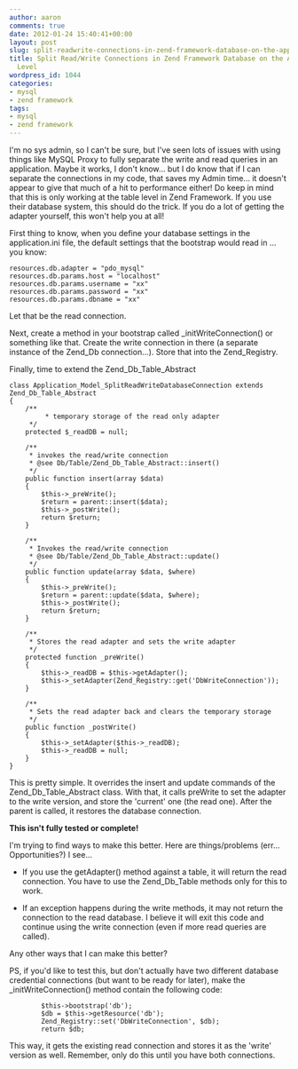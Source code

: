 ```yaml
---
author: aaron
comments: true
date: 2012-01-24 15:40:41+00:00
layout: post
slug: split-readwrite-connections-in-zend-framework-database-on-the-application-level
title: Split Read/Write Connections in Zend Framework Database on the Application
  Level
wordpress_id: 1044
categories:
- mysql
- zend framework
tags:
- mysql
- zend framework
---
```


I'm no sys admin, so I can't be sure, but I've seen lots of issues with using things like MySQL Proxy to fully separate the write and read queries in an application.  Maybe it works, I don't know... but I do know that if I can separate the connections in my code, that saves my Admin time... it doesn't appear to give that much of a hit to performance either!  Do keep in mind that this is only working at the table level in Zend Framework.  If you use their database system, this should do the trick.  If you do a lot of getting the adapter yourself, this won't help you at all!

First thing to know, when you define your database settings in the application.ini file, the default settings that the bootstrap would read in ... you know: 

    
    
    resources.db.adapter = "pdo_mysql"
    resources.db.params.host = "localhost"
    resources.db.params.username = "xx"
    resources.db.params.password = "xx"
    resources.db.params.dbname = "xx"
    


Let that be the read connection.

Next, create a method in your bootstrap called _initWriteConnection() or something like that.  Create the write connection in there (a separate instance of the Zend_Db connection...).  Store that into the Zend_Registry.

Finally, time to extend the Zend_Db_Table_Abstract


    
    
    class Application_Model_SplitReadWriteDatabaseConnection extends Zend_Db_Table_Abstract
    {
    	/**
             * temporary storage of the read only adapter
    	 */
    	protected $_readDB = null;
    	
    	/**
    	 * invokes the read/write connection
    	 * @see Db/Table/Zend_Db_Table_Abstract::insert()
    	 */
    	public function insert(array $data)
    	{
    		$this->_preWrite();
    		$return = parent::insert($data);
    		$this->_postWrite();
    		return $return;
    	}
    	
    	/**
    	 * Invokes the read/write connection
    	 * @see Db/Table/Zend_Db_Table_Abstract::update()
    	 */
    	public function update(array $data, $where)
    	{
            $this->_preWrite();
            $return = parent::update($data, $where);
            $this->_postWrite();
            return $return;
    	}
    	
    	/**
    	 * Stores the read adapter and sets the write adapter
    	 */
    	protected function _preWrite()
    	{
    		$this->_readDB = $this->getAdapter();
    		$this->_setAdapter(Zend_Registry::get('DbWriteConnection'));
    	}
    	
    	/**
    	 * Sets the read adapter back and clears the temporary storage
    	 */
    	public function _postWrite()
    	{
    		$this->_setAdapter($this->_readDB);
    		$this->_readDB = null;
    	}
    }
    



This is pretty simple.  It overrides the insert and update commands of the Zend_Db_Table_Abstract class.  With that, it calls preWrite to set the adapter to the write version, and store the 'current' one (the read one).  After the parent is called, it restores the database connection.

**This isn't fully tested or complete!**

I'm trying to find ways to make this better.  Here are things/problems (err... Opportunities?) I see...




  * If you use the getAdapter() method against a table, it will return the read connection.  You have to use the Zend_Db_Table methods only for this to work.


  * If an exception happens during the write methods, it may not return the connection to the read database.  I believe it will exit this code and continue using the write connection (even if more read queries are called).



Any other ways that I can make this better?

PS, if you'd like to test this, but don't actually have two different database credential connections (but want to be ready for later), make the _initWriteConnection() method contain the following code:


    
    
            $this->bootstrap('db');
            $db = $this->getResource('db');
            Zend_Registry::set('DbWriteConnection', $db);
            return $db;
    



This way, it gets the existing read connection and stores it as the 'write' version as well.  Remember, only do this until you have both connections.

